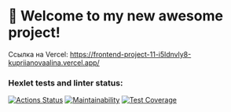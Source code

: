 # 🚀 Welcome to my new awesome project!
Ссылка на Vercel: 
https://frontend-project-11-i5ldnvly8-kupriianovaalina.vercel.app/

### Hexlet tests and linter status:
[![Actions Status](https://github.com/KupriianovaAlina/frontend-project-11/workflows/hexlet-check/badge.svg)](https://github.com/KupriianovaAlina/frontend-project-11/actions)
[![Maintainability](https://api.codeclimate.com/v1/badges/f6354fcca353349b56ec/maintainability)](https://codeclimate.com/github/KupriianovaAlina/frontend-project-11/maintainability)
[![Test Coverage](https://api.codeclimate.com/v1/badges/f6354fcca353349b56ec/test_coverage)](https://codeclimate.com/github/KupriianovaAlina/frontend-project-11/test_coverage)